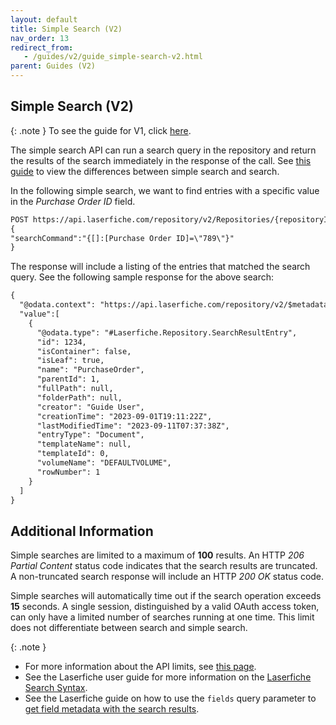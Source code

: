 ```yaml
---
layout: default
title: Simple Search (V2)
nav_order: 13
redirect_from:
   - /guides/v2/guide_simple-search-v2.html
parent: Guides (V2)
---
```

<!--Copyright (c) Laserfiche.
Licensed under the MIT License. See LICENSE in the project root for license information.-->

## Simple Search (V2)

{: .note }
To see the guide for V1, click [here](../guide_simple-search.html).

The simple search API can run a search query in the repository and return the results of the search immediately in the response of the call. See [this guide](guide_search-vs-simple-search-v2.html) to view the differences between simple search and search.

In the following simple search, we want to find entries with a specific value in the *Purchase Order ID* field.

```xml
POST https://api.laserfiche.com/repository/v2/Repositories/{repositoryId}/SimpleSearches
{
"searchCommand":"{[]:[Purchase Order ID]=\"789\"}"
}
```
The response will include a listing of the entries that matched the search query. See the following sample response for the above search:
```xml
{
  "@odata.context": "https://api.laserfiche.com/repository/v2/$metadata#Collection(Laserfiche.Repository.Entry)",
  "value":[
    {
      "@odata.type": "#Laserfiche.Repository.SearchResultEntry",
      "id": 1234,
      "isContainer": false,
      "isLeaf": true,
      "name": "PurchaseOrder",
      "parentId": 1,
      "fullPath": null,
      "folderPath": null,
      "creator": "Guide User",
      "creationTime": "2023-09-01T19:11:22Z",
      "lastModifiedTime": "2023-09-11T07:37:38Z",
      "entryType": "Document",
      "templateName": null,
      "templateId": 0,
      "volumeName": "DEFAULTVOLUME",
      "rowNumber": 1
    }
  ]
}
```
## Additional Information

Simple searches are limited to a maximum of **100** results. An HTTP *206 Partial Content* status code indicates that the search results are truncated. A non-truncated search response will include an HTTP *200 OK* status code.

Simple searches will automatically time out if the search operation exceeds **15** seconds.
A single session, distinguished by a valid OAuth access token, can only have a limited number of searches running at one time. This limit does not differentiate between search and simple search.

{: .note }
- For more information about the API limits, see [this page](../guide_api-limits.html).
- See the Laserfiche user guide for more information on the [Laserfiche Search Syntax](https://doc.laserfiche.com/laserfiche.documentation/11/userguide/en-us/Default.htm#../Subsystems/client_wa/Content/Search/Advanced/Template_Field.htm).
- See the Laserfiche guide on how to use the `fields` query parameter to [get field metadata with the search results](guide_get-folder-listing-v2.html#fields).